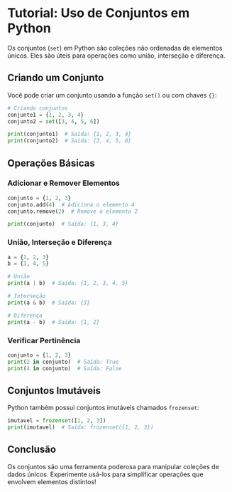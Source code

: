 # Tutorial: Uso de Conjuntos em Python

Os conjuntos (`set`) em Python são coleções não ordenadas de elementos únicos. Eles são úteis para operações como união, interseção e diferença.

## Criando um Conjunto

Você pode criar um conjunto usando a função `set()` ou com chaves `{}`:

```python
# Criando conjuntos
conjunto1 = {1, 2, 3, 4}
conjunto2 = set([3, 4, 5, 6])

print(conjunto1)  # Saída: {1, 2, 3, 4}
print(conjunto2)  # Saída: {3, 4, 5, 6}
```

## Operações Básicas

### Adicionar e Remover Elementos

```python
conjunto = {1, 2, 3}
conjunto.add(4)  # Adiciona o elemento 4
conjunto.remove(2)  # Remove o elemento 2

print(conjunto)  # Saída: {1, 3, 4}
```

### União, Interseção e Diferença

```python
a = {1, 2, 3}
b = {3, 4, 5}

# União
print(a | b)  # Saída: {1, 2, 3, 4, 5}

# Interseção
print(a & b)  # Saída: {3}

# Diferença
print(a - b)  # Saída: {1, 2}
```

### Verificar Pertinência

```python
conjunto = {1, 2, 3}
print(2 in conjunto)  # Saída: True
print(4 in conjunto)  # Saída: False
```

## Conjuntos Imutáveis

Python também possui conjuntos imutáveis chamados `frozenset`:

```python
imutavel = frozenset([1, 2, 3])
print(imutavel)  # Saída: frozenset({1, 2, 3})
```

## Conclusão

Os conjuntos são uma ferramenta poderosa para manipular coleções de dados únicos. Experimente usá-los para simplificar operações que envolvem elementos distintos!
